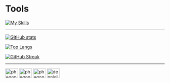 # Tools

[![My Skills](https://skillicons.dev/icons?i=java,python,javascript,dart,kotlin,spring,nodejs,nestjs,django,flask,fastapi,angular,react,vue,mysql,postgres,mongodb,docker,kubernetes,aws,gcp,azure,nginx,tensorflow,pytorch&theme=dark)](https://www.youtube.com/channel/UCId_tjtfN6OtnJmazL2a1zQ)

<hr/>

[![GitHub stats](https://github-readme-stats.vercel.app/api/top-langs?username=phegondev&hide=html,stylus,blade,jupyter%20notebook,python,css,shell,batchfile,dockerfile&theme=algolia&show_icons=true&hide_border=false&layout=compact&border_color=0595de66)](https://github.com/phegondev)


[![Top Langs](https://github-readme-stats.vercel.app/api?username=phegondev&theme=algolia&show_icons=true&hide_border=false&rank_icon=''&border_color=0595de66)](https://github.com/phegondev) 


[![GitHub Streak](https://github-readme-streak-stats.herokuapp.com?user=phegondev&theme=dark&date_format=M%20j%5B%2C%20Y%5D)](https://www.youtube.com/channel/UCId_tjtfN6OtnJmazL2a1zQ)

<hr/>
<p align="left">
<a href="https://youtube.com/channel/UCId_tjtfN6OtnJmazL2a1zQ" target="blank"><img align="center" src="https://raw.githubusercontent.com/rahuldkjain/github-profile-readme-generator/master/src/images/icons/Social/youtube.svg" alt="phegondev" height="30" width="40" /></a>
<a href="https://fb.com/phegondev" target="blank"><img align="center" src="https://raw.githubusercontent.com/rahuldkjain/github-profile-readme-generator/master/src/images/icons/Social/facebook.svg" alt="phegondev" height="30" width="40" /></a>
<a href="https://instagram.com/phegondev" target="blank"><img align="center" src="https://raw.githubusercontent.com/rahuldkjain/github-profile-readme-generator/master/src/images/icons/Social/instagram.svg" alt="phegondev" height="30" width="40" /></a>
<a href="https://linkedin.com/in/dennisiluma" target="blank"><img align="center" src="https://raw.githubusercontent.com/rahuldkjain/github-profile-readme-generator/master/src/images/icons/Social/linked-in-alt.svg" alt="dennisiluma" height="30" width="40" /></a>
</p>



